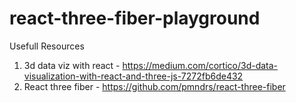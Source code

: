 # react-three-fiber-playground


Usefull Resources

1. 3d data viz with react - https://medium.com/cortico/3d-data-visualization-with-react-and-three-js-7272fb6de432
2. React three fiber - https://github.com/pmndrs/react-three-fiber

